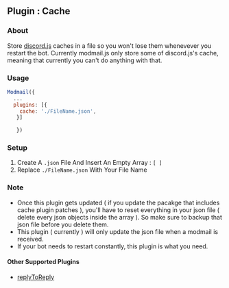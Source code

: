 <h2>Plugin : Cache</h2>

### About
Store [discord.js](https://discord.js.org) caches in a file so you won't lose them whenevever you restart the bot. Currently modmail.js only store some 
of discord.js's cache, meaning that currently you can't do anything with that.
### Usage
 
```js
Modmail({
  ...
  plugins: [{
    cache: './FileName.json',
   }]
   
   })
```

### Setup 

1. Create A `.json` File And Insert An Empty Array : `[ ]`
2. Replace `./FileName.json` With Your File Name


### Note

- Once this plugin gets updated ( if you update the pacakge that includes cache plugin patches ), you'll have to reset everything in your json file ( delete every json objects inside the array ). So make sure to backup that json file before you delete them.
- This plugin ( currently ) will only update the json file when a modmail is received.
- If your bot needs to restart constantly, this plugin is what you need.



#### Other Supported Plugins

- [replyToReply](./replyToReply) 



